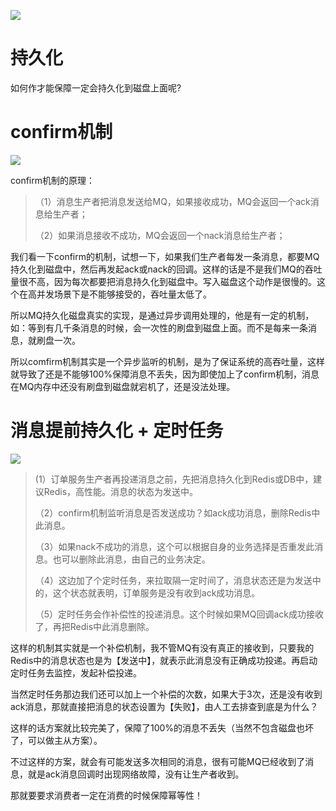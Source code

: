 ![](https://youpaiyun.zongqilive.cn/image/20210124110859.png)

# 持久化

如何作才能保障一定会持久化到磁盘上面呢?

# confirm机制

![](https://youpaiyun.zongqilive.cn/image/20210124111117.png)

confirm机制的原理：

> （1）消息生产者把消息发送给MQ，如果接收成功，MQ会返回一个ack消息给生产者；
>
> （2）如果消息接收不成功，MQ会返回一个nack消息给生产者；



我们看一下confirm的机制，试想一下，如果我们生产者每发一条消息，都要MQ持久化到磁盘中，然后再发起ack或nack的回调。这样的话是不是我们MQ的吞吐量很不高，因为每次都要把消息持久化到磁盘中。写入磁盘这个动作是很慢的。这个在高并发场景下是不能够接受的，吞吐量太低了。

所以MQ持久化磁盘真实的实现，是通过异步调用处理的，他是有一定的机制，如：等到有几千条消息的时候，会一次性的刷盘到磁盘上面。而不是每来一条消息，就刷盘一次。

所以comfirm机制其实是一个异步监听的机制，是为了保证系统的高吞吐量，这样就导致了还是不能够100%保障消息不丢失，因为即使加上了confirm机制，消息在MQ内存中还没有刷盘到磁盘就宕机了，还是没法处理。



# 消息提前持久化 + 定时任务

![](https://youpaiyun.zongqilive.cn/image/20210124111410.png)

> (1）订单服务生产者再投递消息之前，先把消息持久化到Redis或DB中，建议Redis，高性能。消息的状态为发送中。
>
> （2）confirm机制监听消息是否发送成功？如ack成功消息，删除Redis中此消息。
>
> （3）如果nack不成功的消息，这个可以根据自身的业务选择是否重发此消息。也可以删除此消息，由自己的业务决定。
>
> （4）这边加了个定时任务，来拉取隔一定时间了，消息状态还是为发送中的，这个状态就表明，订单服务是没有收到ack成功消息。
>
> （5）定时任务会作补偿性的投递消息。这个时候如果MQ回调ack成功接收了，再把Redis中此消息删除。



这样的机制其实就是一个补偿机制，我不管MQ有没有真正的接收到，只要我的Redis中的消息状态也是为【发送中】，就表示此消息没有正确成功投递。再启动定时任务去监控，发起补偿投递。

当然定时任务那边我们还可以加上一个补偿的次数，如果大于3次，还是没有收到ack消息，那就直接把消息的状态设置为【失败】，由人工去排查到底是为什么？

这样的话方案就比较完美了，保障了100%的消息不丢失（当然不包含磁盘也坏了，可以做主从方案）。

不过这样的方案，就会有可能发送多次相同的消息，很有可能MQ已经收到了消息，就是ack消息回调时出现网络故障，没有让生产者收到。

那就要要求消费者一定在消费的时候保障幂等性！

























































